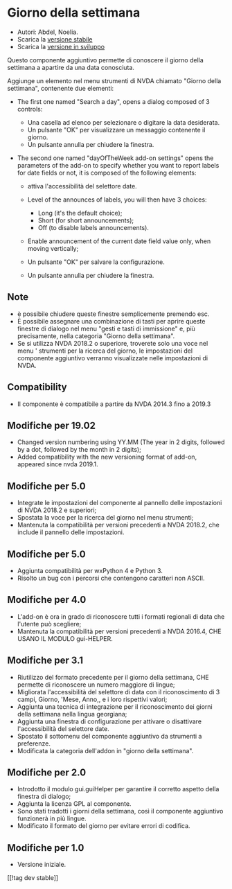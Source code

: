 # Giorno della settimana #

* Autori: Abdel, Noelia.
* Scarica la [versione stabile][1]
* Scarica la [versione in sviluppo][2]

Questo componente aggiuntivo permette di conoscere il giorno della settimana
a apartire da una data conosciuta.

Aggiunge un elemento nel menu strumenti di NVDA chiamato "Giorno della
settimana", contenente due elementi:

* The first one named "Search a day", opens a dialog composed of 3 controls:

    * Una casella ad elenco per selezionare o digitare la data desiderata.
    * Un pulsante "OK" per visualizzare un messaggio contenente il giorno. 
    * Un pulsante annulla per chiudere la finestra.

* The second one named "dayOfTheWeek add-on settings" opens the parameters
  of the add-on to specify whether you want to report labels for date fields
  or not, it is composed of the following elements:

    * attiva l'accessibilità del selettore date.
    * Level of the announces of labels, you will then have 3 choices:

        * Long (it's the default choice);
        * Short (for short announcements);
        * Off (to disable labels announcements).

    * Enable announcement of the current date field value only, when moving
      vertically;
    * Un pulsante "OK" per salvare la configurazione.
    * Un pulsante annulla per chiudere la finestra.

## Note ##

* è possibile chiudere queste finestre semplicemente premendo esc.
* È possibile assegnare una combinazione di tasti per aprire queste finestre
  di dialogo nel menu "gesti e tasti di immissione" e, più precisamente,
  nella categoria  "Giorno della settimana".
* Se si utilizza NVDA 2018.2 o superiore, troverete solo una voce nel menu '
  strumenti per la ricerca del giorno, le impostazioni del componente
  aggiuntivo verranno visualizzate nelle impostazioni di NVDA. 

## Compatibility ##

* Il componente è compatibile a partire da NVDA 2014.3 fino a 2019.3

## Modifiche per 19.02 ##

* Changed version numbering using YY.MM (The year in 2 digits, followed by a
  dot, followed by the month in 2 digits);
* Added compatibility with the new versioning format of add-on, appeared
  since nvda 2019.1.

## Modifiche per 5.0 ##

* Integrate le impostazioni del componente  al pannello delle impostazioni
  di NVDA 2018.2 e superiori; 
* Spostata la voce per la ricerca del giorno nel menu strumenti; 
* Mantenuta la compatibilità per versioni precedenti a NVDA 2018.2, che
  include il pannello delle impostazioni.

## Modifiche per 5.0 ##

* Aggiunta compatibilità per wxPython 4 e Python 3.
* Risolto un bug con i percorsi che contengono caratteri non ASCII. 

## Modifiche per 4.0 ##

* L'add-on è ora in grado di riconoscere tutti i formati regionali di data
  che l'utente può scegliere; 
* Mantenuta la compatibilità per versioni precedenti a NVDA 2016.4, CHE
  USANO IL MODULO gui-HELPER. 

## Modifiche per 3.1 ##

* Riutilizzo del formato precedente per il giorno della settimana, CHE
  permette di riconoscere un numero maggiore di lingue; 
* Migliorata l'accessibilità del selettore di data con il riconoscimento di
  3 campi, Giorno, 'Mese, Anno,, e i loro rispettivi valori; 
* Aggiunta una tecnica di integrazione per il riconoscimento dei giorni
  della settimana nella lingua georgiana; 
* Aggiunta una finestra di configurazione per attivare o disattivare
  l'accessibilità del selettore date.
* Spostato il sottomenu del componente aggiuntivo da strumenti a preferenze.
* Modificata la categoria dell'addon in "giorno della settimana".

## Modifiche per 2.0 ##

* Introdotto il modulo gui.guiHelper per garantire il corretto aspetto della
  finestra di dialogo;
* Aggiunta la licenza GPL al componente.
* Sono stati tradotti i giorni della settimana, così il componente
  aggiuntivo funzionerà in più lingue.
* Modificato il formato del giorno per evitare errori di codifica.

## Modifiche per 1.0 ##

* Versione iniziale.

[[!tag dev stable]]

[1]: https://addons.nvda-project.org/files/get.php?file=dw

[2]: https://addons.nvda-project.org/files/get.php?file=dw-dev
